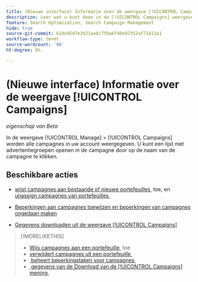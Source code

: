 ```yaml
---
title: (Nieuwe interface) Informatie over de weergave [!UICONTROL Campaigns]
description: Leer wat u kunt doen in de [!UICONTROL Campaigns] weergave.
feature: Search Optimization, Search Campaign Management
hide: true
source-git-commit: 62de95d7e3d21ae6c7f0a6f40e97352af71411e1
workflow-type: tm+mt
source-wordcount: '96'
ht-degree: 0%

---
```


# (Nieuwe interface) Informatie over de weergave [!UICONTROL Campaigns]

*eigenschap van Beta*

In de weergave [!UICONTROL Manage] > [!UICONTROL Campaigns] worden alle campagnes in uw account weergegeven. U kunt een lijst met advertentiegroepen openen in de campagne door op de naam van de campagne te klikken.

## Beschikbare acties

* [&#x200B; wijst campagnes aan bestaande of nieuwe portefeuilles &#x200B;](https://experienceleague.adobe.com/nl/docs/advertising/search-social-commerce/campaign-management/campaign-assign-to-portfolio) toe, en [&#x200B; unassign campagnes van portefeuilles &#x200B;](https://experienceleague.adobe.com/nl/docs/advertising/search-social-commerce/campaign-management/campaign-remove-from-portfolio)

* [Beperkingen aan campagnes toewijzen en beperkingen van campagnes ongedaan maken](/help/search-social-commerce/new-ui/manage/campaigns/campaign-constraint-assignments-manage.md)

* [Gegevens downloaden uit de weergave [!UICONTROL Campaigns]](/help/search-social-commerce/new-ui/manage/campaigns/campaign-view-report.md)

>[!MORELIKETHIS]
>
>* [&#x200B; Wijs campagnes aan een portefeuille &#x200B;](https://experienceleague.adobe.com/nl/docs/advertising/search-social-commerce/campaign-management/campaign-assign-to-portfolio) toe
>* [&#x200B; verwijdert campagnes uit een portefeuille &#x200B;](https://experienceleague.adobe.com/nl/docs/advertising/search-social-commerce/campaign-management/campaign-remove-from-portfolio)
>* [&#x200B; beheert beperkingstaken voor campagnes &#x200B;](campaign-constraint-assignments-manage.md)
>* [&#x200B; gegevens van de Download van de [!UICONTROL Campaigns] mening &#x200B;](campaign-view-report.md)
